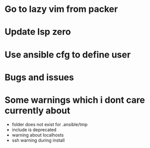 # Go to lazy vim from packer         
# Update lsp zero
# Use ansible cfg to define user


# Bugs and issues 

# Some warnings which i dont care currently about
- folder does not exist for .ansible/tmp 
- include is deprecated 
- warning about localhosts
- ssh warning during install

